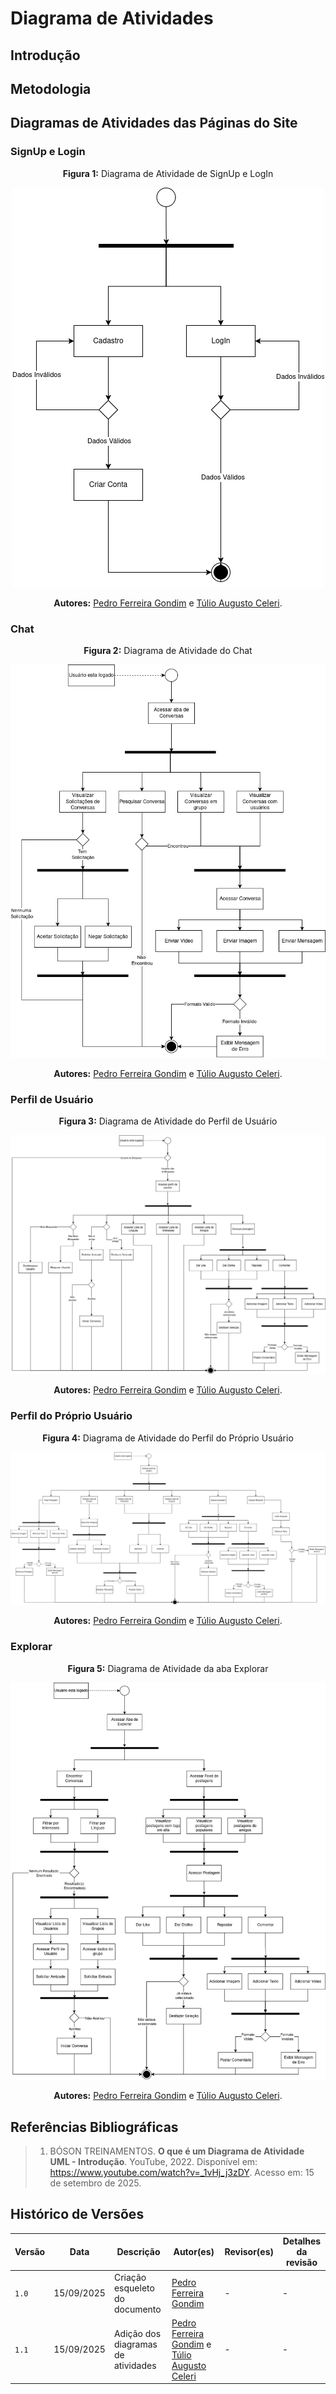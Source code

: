 # Diagrama de Atividades

## Introdução



## Metodologia



## Diagramas de Atividades das Páginas do Site

### SignUp e Login

<center>

**Figura 1:** Diagrama de Atividade de SignUp e LogIn

![SignUp e Login](../../assets/diagramas_de_atividades/login.png)

**Autores:** [Pedro Ferreira Gondim](https://github.com/G0ndim) e [Túlio Augusto Celeri](https://github.com/TulioCeleri).
</center>

### Chat

<center>

**Figura 2:** Diagrama de Atividade do Chat

![Chat](../../assets/diagramas_de_atividades/chat.png)

**Autores:** [Pedro Ferreira Gondim](https://github.com/G0ndim) e [Túlio Augusto Celeri](https://github.com/TulioCeleri).
</center>

### Perfil de Usuário

<center>

**Figura 3:** Diagrama de Atividade do Perfil de Usuário

![Perfil de Usuário](../../assets/diagramas_de_atividades/user-prof.png)

**Autores:** [Pedro Ferreira Gondim](https://github.com/G0ndim) e [Túlio Augusto Celeri](https://github.com/TulioCeleri).
</center>

### Perfil do Próprio Usuário

<center>

**Figura 4:** Diagrama de Atividade do Perfil do Próprio Usuário

![Perfil do Próprio Usuário](../../assets/diagramas_de_atividades/user-own-prof.png)

**Autores:** [Pedro Ferreira Gondim](https://github.com/G0ndim) e [Túlio Augusto Celeri](https://github.com/TulioCeleri).
</center>

### Explorar

<center>

**Figura 5:** Diagrama de Atividade da aba Explorar

![Explorar](../../assets/diagramas_de_atividades/explore.png)

**Autores:** [Pedro Ferreira Gondim](https://github.com/G0ndim) e [Túlio Augusto Celeri](https://github.com/TulioCeleri).
</center>

## Referências Bibliográficas

>1. <a id="ref1"></a> BÓSON TREINAMENTOS. **O que é um Diagrama de Atividade UML - Introdução**. YouTube, 2022. Disponível em: <https://www.youtube.com/watch?v=_1vHj_j3zDY>. Acesso em: 15 de setembro de 2025. 

## Histórico de Versões


| Versão |     Data    | Descrição   | Autor(es) | Revisor(es) | Detalhes da revisão | 
| ------ | ----------- | ----------- | --------- | ----------- | --------------------|
| `1.0` | 15/09/2025 | Criação esqueleto do documento | [Pedro Ferreira Gondim](https://github.com/G0ndim) | - | - |
| `1.1` | 15/09/2025 | Adição dos diagramas de atividades | [Pedro Ferreira Gondim](https://github.com/G0ndim) e [Túlio Augusto Celeri](https://github.com/TulioCeleri) | - | - |